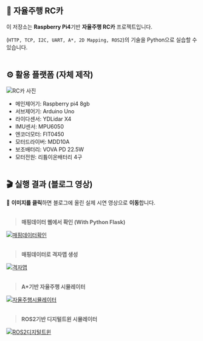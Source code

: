 ## 🧵 자율주행 RC카
이 저장소는 **Raspberry Pi4**기반 **자율주행 RC카** 프로젝트입니다.

(`HTTP, TCP, I2C, UART, A*, 2D Mapping, ROS2`)의 기술을 Python으로 실습할 수 있습니다.
<br><br>

## ⚙️ 활용 플랫폼 (자체 제작)
 ![RC카 사진](https://github.com/user-attachments/assets/a43d79c1-075a-40cb-b29e-4196b23dc9bf)
 - 메인제어기: Raspberry pi4 8gb
 - 서브제어기: Arduino Uno
 - 라이다센서: YDLidar X4
 - IMU센서: MPU6050
 - 엔코더모터: FIT0450
 - 모터드라이버: MDD10A
 - 보조배터리: VOVA PD 22.5W
 - 모터전원: 리튬이온배터리 4구
<br><br>

## 🎬 실행 결과 (블로그 영상)
📌 **이미지를 클릭**하면 블로그에 올린 실제 시연 영상으로 **이동**합니다.
<br><br>

> **매핑데이터 웹에서 확인 (With Python Flask)**

[![매핑데이터확인](https://github.com/user-attachments/assets/838226a4-5641-4b89-80d7-83ae2163638d)](https://blog.naver.com/dlcndgusgnss/223395134599)
<br><br>

> **매핑데이터로 격자맵 생성**

[![격자맵](https://github.com/user-attachments/assets/4b3d5ded-8a01-41f2-bdb6-98966974a9fd)](https://blog.naver.com/dlcndgusgnss/223311743831)
<br><br>

> **A*기반 자율주행 시뮬레이터**

[![자율주행시뮬레이터](https://github.com/user-attachments/assets/c97b6faa-e284-4878-858d-1ba0628b6ee1)](https://blog.naver.com/dlcndgusgnss/223290597217)
<br><br>

> **ROS2기반 디지털트윈 시뮬레이터**

[![ROS2디지털트윈](https://github.com/user-attachments/assets/a58102f9-c4b7-48cd-b4f0-6c6e3a9d7c4f)](https://blog.naver.com/dlcndgusgnss/223297286121)
<br><br>
